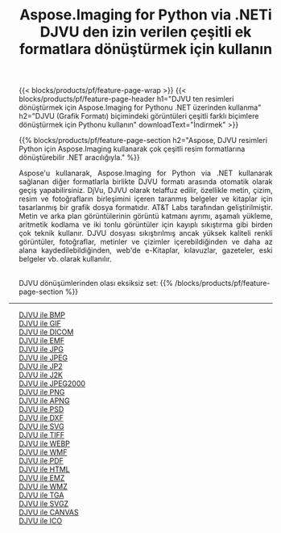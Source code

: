 ﻿---
title: Aspose.Imaging for Python via .NETi DJVU den izin verilen çeşitli ek formatlara dönüştürmek için kullanın 
weight: 3920
url: /tr/python-net/conversion/from/djvu 
lang: tr
langdirlevel: 2
locales: zh-hans,ja,it,ru,de,es,fr,nl,id,lt,pl,pt,vi,tr,ko,zh-hant,ar,hi,th,sv,cs,uk,he
description: .NET aracılığıyla Aspose.Imaging for Pythonu kullanarak DJVU(Grafik Formatı) den çeşitli biçimlere hızlıca dönüştürebilirsiniz.
---

{{< blocks/products/pf/feature-page-wrap >}}
{{< blocks/products/pf/feature-page-header h1="DJVU ten resimleri dönüştürmek için Aspose.Imaging for Pythonu .NET üzerinden kullanma" h2="DJVU (Grafik Formatı) biçimindeki görüntüleri çeşitli farklı biçimlere dönüştürmek için Pythonu kullanın" downloadText="İndirmek" >}}


{{% blocks/products/pf/feature-page-section  h2="Aspose, DJVU resimleri Python için Aspose.Imaging kullanarak çok çeşitli resim formatlarına dönüştürebilir .NET aracılığıyla." %}}
<p align=justify>Aspose'u kullanarak, Aspose.Imaging for Python via .NET kullanarak sağlanan diğer formatlarla birlikte DJVU formatı arasında otomatik olarak geçiş yapabilirsiniz. DjVu, DJVU olarak telaffuz edilir, özellikle metin, çizim, resim ve fotoğrafların birleşimini içeren taranmış belgeler ve kitaplar için tasarlanmış bir grafik dosya formatıdır. AT&T Labs tarafından geliştirilmiştir. Metin ve arka plan görüntülerinin görüntü katmanı ayrımı, aşamalı yükleme, aritmetik kodlama ve iki tonlu görüntüler için kayıplı sıkıştırma gibi birden çok teknik kullanır. DJVU dosyası sıkıştırılmış ancak yüksek kaliteli renkli görüntüler, fotoğraflar, metinler ve çizimler içerebildiğinden ve daha az alana kaydedilebildiğinden, web'de e-Kitaplar, kılavuzlar, gazeteler, eski belgeler vb. olarak kullanılır.</p>
<br/>
DJVU dönüşümlerinden olası eksiksiz set:
{{% /blocks/products/pf/feature-page-section %}}
<div class="container-fluid productfamilypage bg-gray">
    <div class="convertypes bg-gray agp-content section">
        <div class="container">
		<hr style="margin-left:-20px;"/>
		<div class="row other-converters">
		    <div class='col-md-2 other-converter remove-lp remove-rp'><a href="/imaging/tr/python-net/conversion/djvu-to-bmp" >DJVU ile BMP</a></div><div class='col-md-2 other-converter remove-lp remove-rp'><a href="/imaging/tr/python-net/conversion/djvu-to-gif" >DJVU ile GIF</a></div><div class='col-md-2 other-converter remove-lp remove-rp'><a href="/imaging/tr/python-net/conversion/djvu-to-dicom" >DJVU ile DICOM</a></div><div class='col-md-2 other-converter remove-lp remove-rp'><a href="/imaging/tr/python-net/conversion/djvu-to-emf" >DJVU ile EMF</a></div><div class='col-md-2 other-converter remove-lp remove-rp'><a href="/imaging/tr/python-net/conversion/djvu-to-jpg" >DJVU ile JPG</a></div><div class='col-md-2 other-converter remove-lp remove-rp'><a href="/imaging/tr/python-net/conversion/djvu-to-jpeg" >DJVU ile JPEG</a></div><div class='col-md-2 other-converter remove-lp remove-rp'><a href="/imaging/tr/python-net/conversion/djvu-to-jp2" >DJVU ile JP2</a></div><div class='col-md-2 other-converter remove-lp remove-rp'><a href="/imaging/tr/python-net/conversion/djvu-to-j2k" >DJVU ile J2K</a></div><div class='col-md-2 other-converter remove-lp remove-rp'><a href="/imaging/tr/python-net/conversion/djvu-to-jpeg2000" >DJVU ile JPEG2000</a></div><div class='col-md-2 other-converter remove-lp remove-rp'><a href="/imaging/tr/python-net/conversion/djvu-to-png" >DJVU ile PNG</a></div><div class='col-md-2 other-converter remove-lp remove-rp'><a href="/imaging/tr/python-net/conversion/djvu-to-apng" >DJVU ile APNG</a></div><div class='col-md-2 other-converter remove-lp remove-rp'><a href="/imaging/tr/python-net/conversion/djvu-to-psd" >DJVU ile PSD</a></div><div class='col-md-2 other-converter remove-lp remove-rp'><a href="/imaging/tr/python-net/conversion/djvu-to-dxf" >DJVU ile DXF</a></div><div class='col-md-2 other-converter remove-lp remove-rp'><a href="/imaging/tr/python-net/conversion/djvu-to-svg" >DJVU ile SVG</a></div><div class='col-md-2 other-converter remove-lp remove-rp'><a href="/imaging/tr/python-net/conversion/djvu-to-tiff" >DJVU ile TIFF</a></div><div class='col-md-2 other-converter remove-lp remove-rp'><a href="/imaging/tr/python-net/conversion/djvu-to-webp" >DJVU ile WEBP</a></div><div class='col-md-2 other-converter remove-lp remove-rp'><a href="/imaging/tr/python-net/conversion/djvu-to-wmf" >DJVU ile WMF</a></div><div class='col-md-2 other-converter remove-lp remove-rp'><a href="/imaging/tr/python-net/conversion/djvu-to-pdf" >DJVU ile PDF</a></div><div class='col-md-2 other-converter remove-lp remove-rp'><a href="/imaging/tr/python-net/conversion/djvu-to-html" >DJVU ile HTML</a></div><div class='col-md-2 other-converter remove-lp remove-rp'><a href="/imaging/tr/python-net/conversion/djvu-to-emz" >DJVU ile EMZ</a></div><div class='col-md-2 other-converter remove-lp remove-rp'><a href="/imaging/tr/python-net/conversion/djvu-to-wmz" >DJVU ile WMZ</a></div><div class='col-md-2 other-converter remove-lp remove-rp'><a href="/imaging/tr/python-net/conversion/djvu-to-tga" >DJVU ile TGA</a></div><div class='col-md-2 other-converter remove-lp remove-rp'><a href="/imaging/tr/python-net/conversion/djvu-to-svgz" >DJVU ile SVGZ</a></div><div class='col-md-2 other-converter remove-lp remove-rp'><a href="/imaging/tr/python-net/conversion/djvu-to-canvas" >DJVU ile CANVAS</a></div><div class='col-md-2 other-converter remove-lp remove-rp'><a href="/imaging/tr/python-net/conversion/djvu-to-ico" >DJVU ile ICO</a></div>
                </div>
        </div>
    </div>
</div>
<br/>

